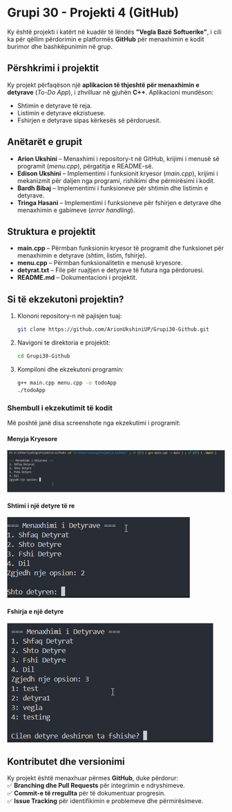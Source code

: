 # **Grupi 30 - Projekti 4 (GitHub)**  

Ky është projekti i katërt në kuadër të lëndës **"Vegla Bazë Softuerike"**, i cili ka për qëllim përdorimin e platformës **GitHub** për menaxhimin e kodit burimor dhe bashkëpunimin në grup.  

## **Përshkrimi i projektit**  
Ky projekt përfaqëson një **aplikacion të thjeshtë për menaxhimin e detyrave** (*To-Do App*), i zhvilluar në gjuhën **C++**. Aplikacioni mundëson:  
- Shtimin e detyrave të reja.  
- Listimin e detyrave ekzistuese.  
- Fshirjen e detyrave sipas kërkesës së përdoruesit.  

## **Anëtarët e grupit**  
- **Arion Ukshini** – Menaxhimi i repository-t në GitHub, krijimi i menusë së programit (*menu.cpp*), përgatitja e README-së.  
- **Edison Ukshini** – Implementimi i funksionit kryesor (*main.cpp*), krijimi i mekanizmit për daljen nga programi, rishikimi dhe përmirësimi i kodit.  
- **Bardh Bibaj** – Implementimi i funksioneve për shtimin dhe listimin e detyrave.  
- **Tringa Hasani** – Implementimi i funksioneve për fshirjen e detyrave dhe menaxhimin e gabimeve (*error handling*).  

## **Struktura e projektit**  
- **main.cpp** – Përmban funksionin kryesor të programit dhe funksionet për menaxhimin e detyrave (shtim, listim, fshirje).  
- **menu.cpp** – Përmban funksionalitetin e menusë kryesore.  
- **detyrat.txt** – File për ruajtjen e detyrave të futura nga përdoruesi.  
- **README.md** – Dokumentacioni i projektit.  

## **Si të ekzekutoni projektin?**  
1. Klononi repository-n në pajisjen tuaj:  
   ```bash
   git clone https://github.com/ArionUkshiniUP/Grupi30-Github.git
   ```
2. Navigoni te direktoria e projektit:  
   ```bash
   cd Grupi30-Github
   ```
3. Kompiloni dhe ekzekutoni programin:  
   ```bash
   g++ main.cpp menu.cpp -o todoApp
   ./todoApp
   ```

### **Shembull i ekzekutimit të kodit**  
Më poshtë janë disa screenshote nga ekzekutimi i programit:

#### **Menyja Kryesore**  
![Menyja Kryesore](Screenshots/Code_1.png)  

#### **Shtimi i një detyre të re**  
![Shtimi i detyrës](Screenshots/Code_2.png)  

#### **Fshirja e një detyre**  
![Fshirja e detyrës](Screenshots/Code_3.png)  

## **Kontributet dhe versionimi**  
Ky projekt është menaxhuar përmes **GitHub**, duke përdorur:  
✅ **Branching dhe Pull Requests** për integrimin e ndryshimeve.  
✅ **Commit-e të rregullta** për të dokumentuar progresin.  
✅ **Issue Tracking** për identifikimin e problemeve dhe përmirësimeve.  
